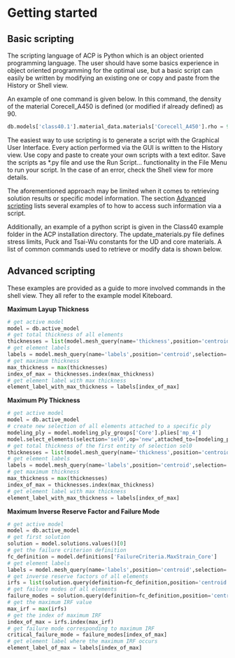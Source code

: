 # Getting started

<a id="basic-scripting"></a>

## Basic scripting

The scripting language of ACP is Python which is an object oriented programming language. The user should have some
basics experience in object oriented programming for the optimal use, but a basic script can easily be written by modifying an existing one or
copy and paste from the History or Shell view.

An example of one command is given below. In this command, the density of the material Corecell_A450 is defined (or modified if already defined) as 90.

```python
db.models['class40.1'].material_data.materials['Corecell_A450'].rho = 90.0
```

The easiest way to use scripting is to generate a script with the Graphical User Interface. Every action performed via the GUI is written to the
History view. Use copy and paste to create your own scripts with a text editor. Save the scripts as \*.py file and use the Run Script…
functionality in the File Menu to run your script. In the case of an error, check the Shell view for more details.

The aforementioned approach may be limited when it comes to retrieving solution results or specific model information.
The section [Advanced scripting](#advanced-python-code) lists several examples of to how to access such information via a script.

Additionally, an example of a python script is given in the Class40 example folder in the ACP installation directory. The update_materials.py file defines
stress limits, Puck and Tsai-Wu constants for the UD and core materials. A list of common commands used to retrieve or modify data is shown below.

<a id="advanced-python-code"></a>

<a id="advanced-scripting"></a>

## Advanced scripting

These examples are provided as a guide to more involved commands in the shell view. They all refer to the example model Kiteboard.

**Maximum Layup Thickness**

```python
# get active model
model = db.active_model
# get total thickness of all elements
thicknesses = list(model.mesh_query(name='thickness',position='centroid',selection='all'))
# get element labels
labels = model.mesh_query(name='labels',position='centroid',selection='all')
# get maximum thickness
max_thickness = max(thicknesses)
index_of_max = thicknesses.index(max_thickness)
# get element label with max thickness
element_label_with_max_thickness = labels[index_of_max]
```

**Maximum Ply Thickness**

```python
# get active model
model = db.active_model
# create new selection of all elements attached to a specific ply
modeling_ply = model.modeling_ply_groups['Core'].plies['mp_4']
model.select_elements(selection='sel0',op='new',attached_to=[modeling_ply])
# get total thickness of the first entity of selection sel0
thicknesses = list(model.mesh_query(name='thickness',position='centroid',selection='sel0', entities=[modeling_ply])[0])
# get element labels
labels = model.mesh_query(name='labels',position='centroid',selection='sel0')
# get maximum thickness
max_thickness = max(thicknesses)
index_of_max = thicknesses.index(max_thickness)
# get element label with max thickness
element_label_with_max_thickness = labels[index_of_max]
```

**Maximum Inverse Reserve Factor and Failure Mode**

```python
# get active model
model = db.active_model
# get first solution
solution = model.solutions.values()[0]
# get the failure criterion definition
fc_definition = model.definitions['FailureCriteria.MaxStrain_Core']
# get element labels
labels = model.mesh_query(name='labels',position='centroid',selection='all')
# get inverse reserve factors of all elements
irfs = list(solution.query(definition=fc_definition,position='centroid',selection='all',component='irf'))
# get failure modes of all elements
failure_modes = solution.query(definition=fc_definition,position='centroid',selection='all',component='fm')
# get the maximum IRF value
max_irf = max(irfs)
# get the index of maximum IRF
index_of_max = irfs.index(max_irf)
# get failure mode corresponding to maximum IRF
critical_failure_mode = failure_modes[index_of_max]
# get element label where the maximum IRF occurs
element_label_of_max = labels[index_of_max]
```
